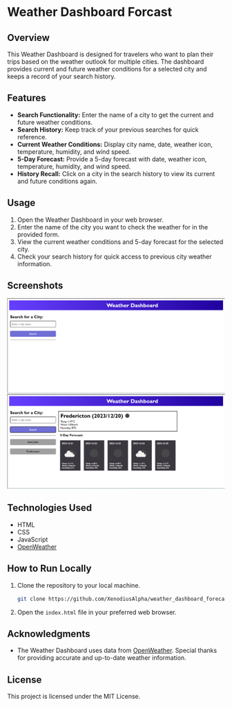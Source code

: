 # Weather Dashboard Forcast

## Overview

This Weather Dashboard is designed for travelers who want to plan their trips based on the weather outlook for multiple cities. The dashboard provides current and future weather conditions for a selected city and keeps a record of your search history.

## Features

- **Search Functionality:** Enter the name of a city to get the current and future weather conditions.
- **Search History:** Keep track of your previous searches for quick reference.
- **Current Weather Conditions:** Display city name, date, weather icon, temperature, humidity, and wind speed.
- **5-Day Forecast:** Provide a 5-day forecast with date, weather icon, temperature, humidity, and wind speed.
- **History Recall:** Click on a city in the search history to view its current and future conditions again.

## Usage

1. Open the Weather Dashboard in your web browser.
2. Enter the name of the city you want to check the weather for in the provided form.
3. View the current weather conditions and 5-day forecast for the selected city.
4. Check your search history for quick access to previous city weather information.

## Screenshots
![Weather Dashboard On Load](/screenshots/load.png)
![Weather Dashboard Search](/screenshots/search.png)

## Technologies Used

- HTML
- CSS
- JavaScript
- [OpenWeather](https://openweathermap.org/)

## How to Run Locally

1. Clone the repository to your local machine.
   ```bash
   git clone https://github.com/XenodiusAlpha/weather_dashboard_forecast.git
   ```

2. Open the `index.html` file in your preferred web browser.

## Acknowledgments

- The Weather Dashboard uses data from [OpenWeather](https://openweathermap.org/). Special thanks for providing accurate and up-to-date weather information.

## License

This project is licensed under the MIT License.